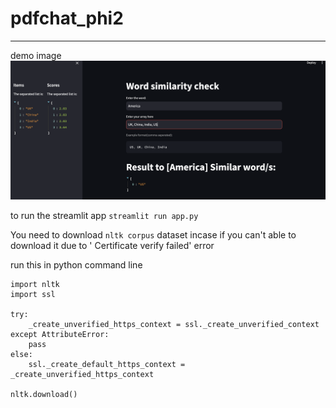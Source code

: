 # pdfchat_phi2
---
 demo image
<img title="a title" alt="Alt text" src="demo_image.png">


to run the streamlit app `streamlit run app.py`

You need to download `nltk corpus` dataset 
incase if you can't able to download it due to ' Certificate verify failed' error

run this in python command line
```
import nltk
import ssl

try:
    _create_unverified_https_context = ssl._create_unverified_context
except AttributeError:
    pass
else:
    ssl._create_default_https_context = _create_unverified_https_context

nltk.download()
```